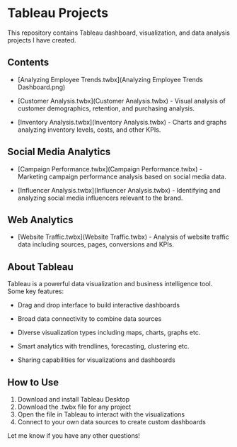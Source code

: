 
# Tableau Projects 

This repository contains Tableau dashboard, visualization, and data analysis projects I have created.

## Contents

- [Analyzing Employee Trends.twbx](Analyzing Employee Trends Dashboard.png)
  


- [Customer Analysis.twbx](Customer Analysis.twbx) - Visual analysis of customer demographics, retention, and purchasing analysis. 

- [Inventory Analysis.twbx](Inventory Analysis.twbx) - Charts and graphs analyzing inventory levels, costs, and other KPIs.

## Social Media Analytics

- [Campaign Performance.twbx](Campaign Performance.twbx) - Marketing campaign performance analysis based on social media data.

- [Influencer Analysis.twbx](Influencer Analysis.twbx) - Identifying and analyzing social media influencers relevant to the brand.

## Web Analytics

- [Website Traffic.twbx](Website Traffic.twbx) - Analysis of website traffic data including sources, pages, conversions and KPIs.

## About Tableau

Tableau is a powerful data visualization and business intelligence tool. Some key features:

- Drag and drop interface to build interactive dashboards 

- Broad data connectivity to combine data sources 

- Diverse visualization types including maps, charts, graphs etc.

- Smart analytics with trendlines, forecasting, clustering etc.

- Sharing capabilities for visualizations and dashboards

## How to Use

1. Download and install Tableau Desktop
2. Download the .twbx file for any project
3. Open the file in Tableau to interact with the visualizations
4. Connect to your own data sources to create custom dashboards

Let me know if you have any other questions!

